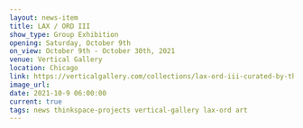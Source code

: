 ```yaml
---
layout: news-item
title: LAX / ORD III
show_type: Group Exhibition
opening: Saturday, October 9th
on_view: October 9th - October 30th, 2021
venue: Vertical Gallery
location: Chicago
link: https://verticalgallery.com/collections/lax-ord-iii-curated-by-thinkspace
image_url:
date: 2021-10-9 06:00:00
current: true
tags: news thinkspace-projects vertical-gallery lax-ord art 
---
```

